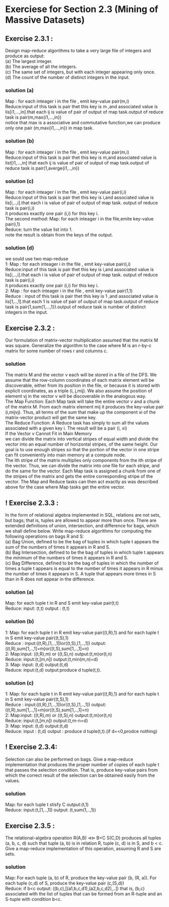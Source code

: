 # Exerciese for Section 2.3 (Mining of Massive Datasets)
## Exercise 2.3.1 :
Design map-reduce algorithms to take a very large file of integers and produce as output: <br>(a) The largest integer. <br>(b) The average of all the integers. <br>(c) The same set of integers, but with each integer appearing only once. <br>(d) The count of the number of distinct integers in the input.
### solution (a)
Map : for each inteager i in the file , emit key-value pair(m,i)<br> Reduce:input of this task is pair thet this key is m ,and associated value is lis[i1,...,in].that each ij is value of pair of output of map task.output of reduce task is pair(m,max{i1,...,in})<br> notice that max is a associative and commutative function,we can produce only one pair (m,max{i1,...,in}) in map task.
### solution (b)
Map : for each inteager i in the file , emit key-value pair(m,i)<br> Reduce:input of this task is pair thet this key is m,and associated value is list[i1,...,in] that each ij is value of pair of output of map task.output of reduce task is pair(1,averge{i1,..,in}) 
### solution (c)
Map : for each inteager i in the file , emit key-value pair(i,i)<br> Reduce:input of this task is pair thet this key is i,and associated value is lis[i,..,i].that each i is value of pair of output of map task. output of reduce task is pair(i,i) <br> it produces exactly one pair (i,i) for this key i.<br> The second method: Map: for each inteager i in the file,emite key-value pair(i,1)<br> Reduce: turn the value list into 1.<br> note the result is obtain from the keys of the output.
### solution (d)
we sould use two map-reduse <br> 1: Map : for each inteager i in the file , emit key-value pair(i,i)<br> Reduce:input of this task is pair thet this key is i,and associated value is lis[i,..,i].that each i is value of pair of output of map task. output of reduce task is pair(i,i) <br> it produces exactly one pair (i,i) for this key i. <br>  2:  Map : for each inteager i in the file , emit key-value pair(1,1) <br> Reduce : input of this task is pair thet this key is 1 ,and associated value is lis[1,..,1].that each 1 is value of pair of output of map task.output of reduce task is pair(1,sum{1,...,1}).output of reduce task is number of distinct integers in the input.
## Exercise 2.3.2 : 
Our formulation of matrix-vector multiplication assumed that the matrix M was square. Generalize the algorithm to the case where M is an r-by-c matrix for some number of rows r and columns c.
### solution
The matrix M and the vector v each will be stored in a file of the DFS. We assume that the row-column coordinates of each matrix element will be discoverable, either from its position in the file, or because it is stored with explicit coordinates, as a triple (i, j,mij). We also assume the position of element vj in the vector v will be discoverable in the analogous way. <br> The Map Function: Each Map task will take the entire vector v and a chunk of the matrix M. From each matrix element mij it produces the key-value pair (i,mijvj). Thus, all terms of the sum that make up the component xi of the matrix-vector product will get the same key. <br> The Reduce Function: A Reduce task has simply to sum all the values associated with a given key i. The result will be a pair (i, xi)<br> If the Vector v Cannot Fit in Main Memory <br> we can divide the matrix into vertical stripes of equal width and divide the vector into an equal number of horizontal stripes, of the same height. Our goal is to use enough stripes so that the portion of the vector in one stripe can fit conveniently into main memory at a compute node.<br>The ith stripe of the matrix multiplies only components from the ith stripe of the vector. Thus, we can divide the matrix into one file for each stripe, and do the same for the vector. Each Map task is assigned a chunk from one of the stripes of the matrix and gets the entire corresponding stripe of the vector. The Map and Reduce tasks can then act exactly as was described above for the case where Map tasks get the entire vector.
## ! Exercise 2.3.3 :
In the form of relational algebra implemented in SQL, relations are not sets, but bags; that is, tuples are allowed to appear more than once. There are extended definitions of union, intersection, and difference for bags, which we shall define below. Write map-reduce algorithms for computing the following operations on bags R and S: <br>(a) Bag Union, defined to be the bag of tuples in which tuple t appears the sum of the numbers of times it appears in R and S.<br> (b) Bag Intersection, defined to be the bag of tuples in which tuple t appears the minimum of the numbers of times it appears in R and S.<br> (c) Bag Difference, defined to be the bag of tuples in which the number of times a tuple t appears is equal to the number of times it appears in R minus the number of times it appears in S. A tuple that appears more times in S than in R does not appear in the difference.
### solution (a)
Map: for each tuple t in R and S emit key-value pair(t,t) <br> Reduce: input: (t,t) output : (t,t) 
### solution (b)
1: Map: for each tuple t in R emit key-value pair((t,R),1) and  for each tuple t in S emit key-value pair((t,S),1) <br> Reduce : input:((t,R),[1,..,1])or((t,S),[1,..,1]) output: ((t,R),sum[1,..,1]=m)or((t,S),sum[1,..,1]=n)<br> 2: Map:input: ((t,R),m) or ((t,S),n) output:(t,m)or(t,n) <br> Reduce: input:(t,[m,n]) output:(t,min(m,n)=d) <br> 3: Map: input: (t,d) output:(t,d) <br> Reduce: input:(t,d) output:produce d tuple(t,t).
### solution (c)
1: Map: for each tuple t in R emit key-value pair((t,R),1) and  for each tuple t in S emit key-value pair((t,S),1) <br> Reduce : input:((t,R),[1,..,1])or((t,S),[1,..,1]) output: ((t,R),sum[1,..,1]=m)or((t,S),sum[1,..,1]=n)<br> 2: Map:input: ((t,R),m) or ((t,S),n) output:(t,m)or(t,n) <br> Reduce: input:(t,[m,n]) output:(t,m-n=d) <br> 3: Map: input: (t,d) output:(t,d) <br> Reduce: input : (t,d) output : produce d tuple(t,t).(if d=<0,prodce nothing)
## ! Exercise 2.3.4:
Selection can also be performed on bags. Give a map-reduce implementation that produces the proper number of copies of each tuple t that passes the selection condition. That is, produce key-value pairs from which the correct result of the selection can be obtained easily from the values.
### solution
Map: for each tuple t stisfy C output:(t,1)<br> Reduce: input:(t,[1,..,1]) output: (t,sum(1,..,1))
## Exercise 2.3.5 :
The relational-algebra operation R(A,B) ⊲⊳ B<C S(C,D) produces all tuples (a, b, c, d) such that tuple (a, b) is in relation R, tuple (c, d) is in S, and b < c. Give a map-reduce implementation of this operation, assuming R and S are sets.
### solution
Map: For each tuple (a, b) of R, produce the key-value pair (b, (R, a)). For each tuple (c,d) of S, produce the key-value pair (c,(S,d)) <br> Reduce: if b<c output: ((b,c),[(a1,b,c,d1),(a2,b,c,d2),..]) that is, (b,c) associated with the list of tuples that can be formed from an R-tuple and an S-tuple with condition b<c.
